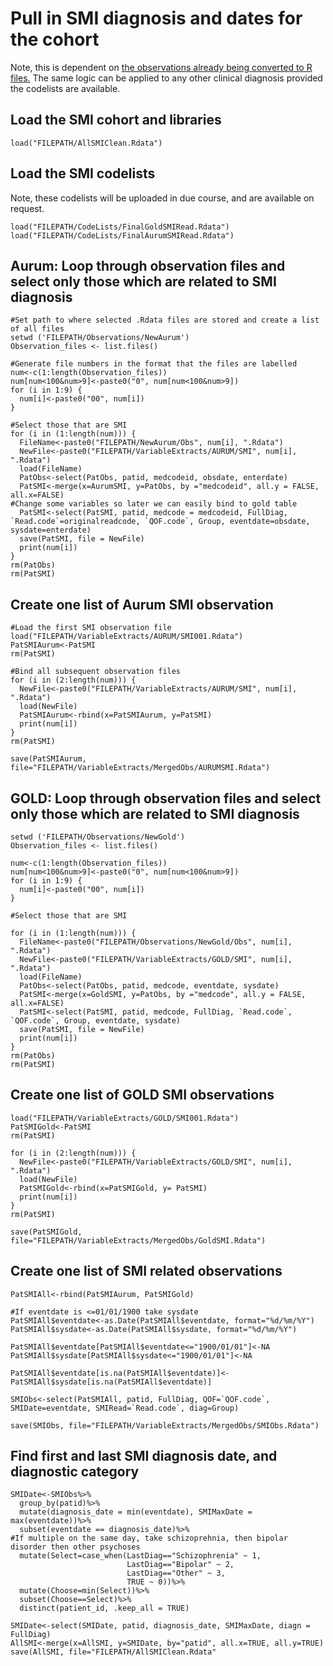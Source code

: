 # Pull in SMI diagnosis and dates for the cohort
Note, this is dependent on [the observations already being converted to R files.](https://github.com/NaomiLaunders/NaomiLaunders/blob/main/Data%20cleaning/Limit%20observations%20to%20those%20for%20our%20cohort.md) The same logic can be applied to any other clinical diagnosis provided the codelists are available.

## Load the SMI cohort and libraries
````library(tidyverse)
load("FILEPATH/AllSMIClean.Rdata")
````
## Load the SMI codelists
Note, these codelists will be uploaded in due course, and are available on request.

````
load("FILEPATH/CodeLists/FinalGoldSMIRead.Rdata")
load("FILEPATH/CodeLists/FinalAurumSMIRead.Rdata")
````

## Aurum: Loop through observation files and select only those which are related to SMI diagnosis

````
#Set path to where selected .Rdata files are stored and create a list of all files
setwd ('FILEPATH/Observations/NewAurum')
Observation_files <- list.files()

#Generate file numbers in the format that the files are labelled
num<-c(1:length(Observation_files))
num[num<100&num>9]<-paste0("0", num[num<100&num>9])
for (i in 1:9) {
  num[i]<-paste0("00", num[i])
}

#Select those that are SMI 
for (i in (1:length(num))) {
  FileName<-paste0("FILEPATH/NewAurum/Obs", num[i], ".Rdata")
  NewFile<-paste0("FILEPATH/VariableExtracts/AURUM/SMI", num[i], ".Rdata")
  load(FileName)
  PatObs<-select(PatObs, patid, medcodeid, obsdate, enterdate)
  PatSMI<-merge(x=AurumSMI, y=PatObs, by ="medcodeid", all.y = FALSE, all.x=FALSE)
#Change some variables so later we can easily bind to gold table
  PatSMI<-select(PatSMI, patid, medcode = medcodeid, FullDiag, `Read.code`=originalreadcode, `QOF.code`, Group, eventdate=obsdate, sysdate=enterdate)
  save(PatSMI, file = NewFile)
  print(num[i])
}
rm(PatObs)
rm(PatSMI)
````
## Create one list of Aurum SMI observation
````
#Load the first SMI observation file
load("FILEPATH/VariableExtracts/AURUM/SMI001.Rdata")
PatSMIAurum<-PatSMI
rm(PatSMI)

#Bind all subsequent observation files
for (i in (2:length(num))) {
  NewFile<-paste0("FILEPATH/VariableExtracts/AURUM/SMI", num[i], ".Rdata")
  load(NewFile)
  PatSMIAurum<-rbind(x=PatSMIAurum, y=PatSMI)
  print(num[i])
}
rm(PatSMI)

save(PatSMIAurum, file="FILEPATH/VariableExtracts/MergedObs/AURUMSMI.Rdata")
````
## GOLD: Loop through observation files and select only those which are related to SMI diagnosis
````
setwd ('FILEPATH/Observations/NewGold')
Observation_files <- list.files()

num<-c(1:length(Observation_files))
num[num<100&num>9]<-paste0("0", num[num<100&num>9])
for (i in 1:9) {
  num[i]<-paste0("00", num[i])
}

#Select those that are SMI 

for (i in (1:length(num))) {
  FileName<-paste0("FILEPATH/Observations/NewGold/Obs", num[i], ".Rdata")
  NewFile<-paste0("FILEPATH/VariableExtracts/GOLD/SMI", num[i], ".Rdata")
  load(FileName)
  PatObs<-select(PatObs, patid, medcode, eventdate, sysdate)
  PatSMI<-merge(x=GoldSMI, y=PatObs, by ="medcode", all.y = FALSE, all.x=FALSE)
  PatSMI<-select(PatSMI, patid, medcode, FullDiag, `Read.code`, `QOF.code`, Group, eventdate, sysdate)
  save(PatSMI, file = NewFile)
  print(num[i])
}
rm(PatObs)
rm(PatSMI)
````
## Create one list of GOLD SMI observations
````
load("FILEPATH/VariableExtracts/GOLD/SMI001.Rdata")
PatSMIGold<-PatSMI
rm(PatSMI)

for (i in (2:length(num))) {
  NewFile<-paste0("FILEPATH/VariableExtracts/GOLD/SMI", num[i], ".Rdata")
  load(NewFile)
  PatSMIGold<-rbind(x=PatSMIGold, y= PatSMI)
  print(num[i])
}
rm(PatSMI)

save(PatSMIGold, file="FILEPATH/VariableExtracts/MergedObs/GoldSMI.Rdata")
````
## Create one list of SMI related observations

````
PatSMIAll<-rbind(PatSMIAurum, PatSMIGold)

#If eventdate is <=01/01/1900 take sysdate
PatSMIAll$eventdate<-as.Date(PatSMIAll$eventdate, format="%d/%m/%Y")
PatSMIAll$sysdate<-as.Date(PatSMIAll$sysdate, format="%d/%m/%Y")

PatSMIAll$eventdate[PatSMIAll$eventdate<="1900/01/01"]<-NA
PatSMIAll$sysdate[PatSMIAll$sysdate<="1900/01/01"]<-NA

PatSMIAll$eventdate[is.na(PatSMIAll$eventdate)]<-PatSMIAll$sysdate[is.na(PatSMIAll$eventdate)]

SMIObs<-select(PatSMIAll, patid, FullDiag, QOF=`QOF.code`, SMIDate=eventdate, SMIRead=`Read.code`, diag=Group)

save(SMIObs, file="FILEPATH/VariableExtracts/MergedObs/SMIObs.Rdata")
````
## Find first and last SMI diagnosis date, and diagnostic category
````
SMIDate<-SMIObs%>%
  group_by(patid)%>%
  mutate(diagnosis_date = min(eventdate), SMIMaxDate = max(eventdate))%>%
  subset(eventdate == diagnosis_date)%>%
#If multiple on the same day, take schizoprehnia, then bipolar disorder then other psychoses  
  mutate(Select=case_when(LastDiag=="Schizophrenia" ~ 1,
                          LastDiag=="Bipolar" ~ 2,
                          LastDiag=="Other" ~ 3,
                          TRUE ~ 0))%>%
  mutate(Choose=min(Select))%>%
  subset(Choose==Select)%>%
  distinct(patient_id, .keep_all = TRUE)
  
SMIDate<-select(SMIDate, patid, diagnosis_date, SMIMaxDate, diagn = FullDiag)
AllSMI<-merge(x=AllSMI, y=SMIDate, by="patid", all.x=TRUE, all.y=TRUE)
save(AllSMI, file="FILEPATH/AllSMIClean.Rdata"
````
